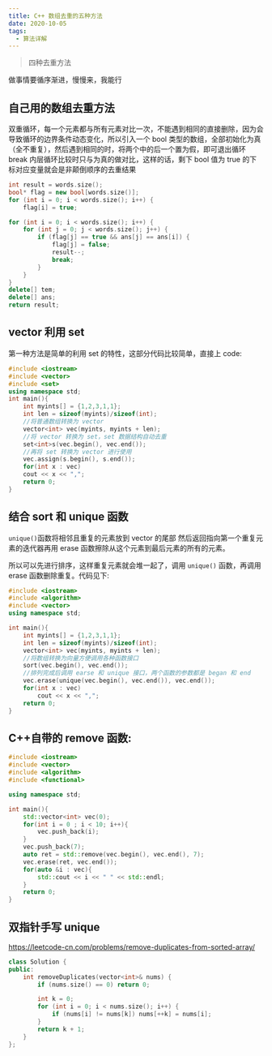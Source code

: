```yaml
---
title: C++ 数组去重的五种方法
date: 2020-10-05
tags:
  - 算法详解
---
```


> 四种去重方法

<!-- more -->

做事情要循序渐进，慢慢来，我能行

## 自己用的数组去重方法

双重循环，每一个元素都与所有元素对比一次，不能遇到相同的直接删除，因为会导致循环的边界条件动态变化，所以引入一个 bool 类型的数组，全部初始化为真（全不重复），然后遇到相同的时，将两个中的后一个置为假，即可退出循环 break
内层循环比较时只与为真的做对比，这样的话，剩下 bool 值为 true 的下标对应变量就会是非颠倒顺序的去重结果

```cpp
int result = words.size();
bool* flag = new bool[words.size()];
for (int i = 0; i < words.size(); i++) {
    flag[i] = true;

for (int i = 0; i < words.size(); i++) {
    for (int j = 0; j < words.size(); j++) {
        if (flag[j] == true && ans[j] == ans[i]) {
            flag[j] = false;
            result--;
            break;
        }
    }
}
delete[] tem;
delete[] ans;
return result;
```

## vector 利用 set 

第一种方法是简单的利用 set 的特性，这部分代码比较简单，直接上 code:

```cpp
#include <iostream>
#include <vector>
#include <set>
using namespace std;
int main(){
    int myints[] = {1,2,3,1,1};
    int len = sizeof(myints)/sizeof(int);
    //将普通数组转换为 vector
    vector<int> vec(myints, myints + len);
    //将 vector 转换为 set，set 数据结构自动去重
    set<int>s(vec.begin(), vec.end());
    //再将 set 转换为 vector 进行使用
    vec.assign(s.begin(), s.end());
    for(int x : vec)
    cout << x << ",";
    return 0;
}
```

## 结合 sort 和 unique 函数

`unique()`函数将相邻且重复的元素放到 vector 的尾部 然后返回指向第一个重复元素的迭代器再用 erase 函数擦除从这个元素到最后元素的所有的元素。

所以可以先进行排序，这样重复元素就会堆一起了，调用 `unique()` 函数，再调用 erase 函数删除重复。代码见下:

```cpp
#include <iostream>
#include <algorithm>
#include <vector>
using namespace std;

int main(){
    int myints[] = {1,2,3,1,1};
    int len = sizeof(myints)/sizeof(int);
    vector<int> vec(myints, myints + len);
    //将数组转换为向量方便调用各种函数接口
    sort(vec.begin(), vec.end());
    //排列完成后调用 earse 和 unique 接口，两个函数的参数都是 began 和 end
    vec.erase(unique(vec.begin(), vec.end()), vec.end());
    for(int x : vec)
        cout << x << ",";
    return 0;
}
```

## C++自带的 remove 函数:

```cpp
#include <iostream>
#include <vector>
#include <algorithm>
#include <functional>

using namespace std;

int main(){
    std::vector<int> vec(0);
    for(int i = 0 ; i < 10; i++){
        vec.push_back(i); 
    }
    vec.push_back(7);
    auto ret = std::remove(vec.begin(), vec.end(), 7);
    vec.erase(ret, vec.end());
    for(auto &i : vec){
        std::cout << i << " " << std::endl;
    }
    return 0;
}
```

## 双指针手写 unique 

https://leetcode-cn.com/problems/remove-duplicates-from-sorted-array/


``` cpp 
class Solution {
public:
    int removeDuplicates(vector<int>& nums) {
        if (nums.size() == 0) return 0;

        int k = 0;
        for (int i = 0; i < nums.size(); i++) {
            if (nums[i] != nums[k]) nums[++k] = nums[i];
        }
        return k + 1;
    }
};
```
